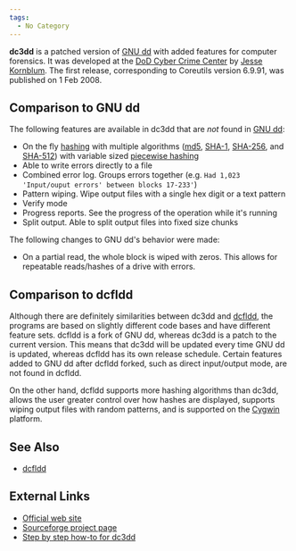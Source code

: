 ```yaml
---
tags:
  - No Category
---
```

**dc3dd** is a patched version of [GNU dd](dd.md) with added
features for computer forensics. It was developed at the [DoD Cyber
Crime Center](dod_cyber_crime_center.md) by [Jesse
Kornblum](jesse_kornblum.md). The first release, corresponding
to Coreutils version 6.9.91, was published on 1 Feb 2008.

## Comparison to GNU dd

The following features are available in dc3dd that are *not* found in
[GNU dd](dd.md):

- On the fly [hashing](hashing.md) with multiple algorithms
  ([md5](md5.md), [SHA-1](SHA-1 "wikilink"),
  [SHA-256](sha-256.md), and [SHA-512](SHA-512 "wikilink")) with
  variable sized [piecewise hashing](piecewise_hashing.md)
- Able to write errors directly to a file
- Combined error log. Groups errors together (e.g.
  `Had 1,023 'Input/ouput errors' between blocks 17-233'`)
- Pattern wiping. Wipe output files with a single hex digit or a text
  pattern
- Verify mode
- Progress reports. See the progress of the operation while it's running
- Split output. Able to split output files into fixed size chunks

The following changes to GNU dd's behavior were made:

- On a partial read, the whole block is wiped with zeros. This allows
  for repeatable reads/hashes of a drive with errors.

## Comparison to dcfldd

Although there are definitely similarities between dc3dd and
[dcfldd](dcfldd.md), the programs are based on slightly
different code bases and have different feature sets. dcfldd is a fork
of GNU dd, whereas dc3dd is a patch to the current version. This means
that dc3dd will be updated every time GNU dd is updated, whereas dcfldd
has its own release schedule. Certain features added to GNU dd after
dcfldd forked, such as direct input/output mode, are not found in
dcfldd.

On the other hand, dcfldd supports more hashing algorithms than dc3dd,
allows the user greater control over how hashes are displayed, supports
wiping output files with random patterns, and is supported on the
[Cygwin](cygwin.md) platform.

## See Also

- [dcfldd](dcfldd.md)

## External Links

- [Official web site](http://dc3dd.sf.net/)
- [Sourceforge project page](http://sourceforge.net/projects/dc3dd/)
- [Step by step how-to for
  dc3dd](http://www.myfixlog.com/fix.php?fid=33)